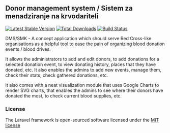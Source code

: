 ## Donor management system / Sistem za menadziranje na krvodariteli

[![Latest Stable Version](https://poser.pugx.org/laravel/framework/version.png)](https://packagist.org/packages/laravel/framework) [![Total Downloads](https://poser.pugx.org/laravel/framework/d/total.png)](https://packagist.org/packages/laravel/framework) [![Build Status](https://travis-ci.org/laravel/framework.png)](https://travis-ci.org/laravel/framework)

DMS/SMK - A concept application which should serve Red Cross-like organisations as a helpful tool to ease the pain of organizing blood donation events / blood drives.

It allows the administrators to add and edit donors, to add donations for a selected donation event, to view donating history, places that they have donated, etc.
It also enables the admins to add new events, manage them, check their stats, check gathered donations, etc. 

It also comes with a neat visualization module that uses Google Charts to render SVG charts, that enables the admins to see where their donors have donated the most, to check current blood supplies, etc.


### License

The Laravel framework is open-sourced software licensed under the [MIT license](http://opensource.org/licenses/MIT)
